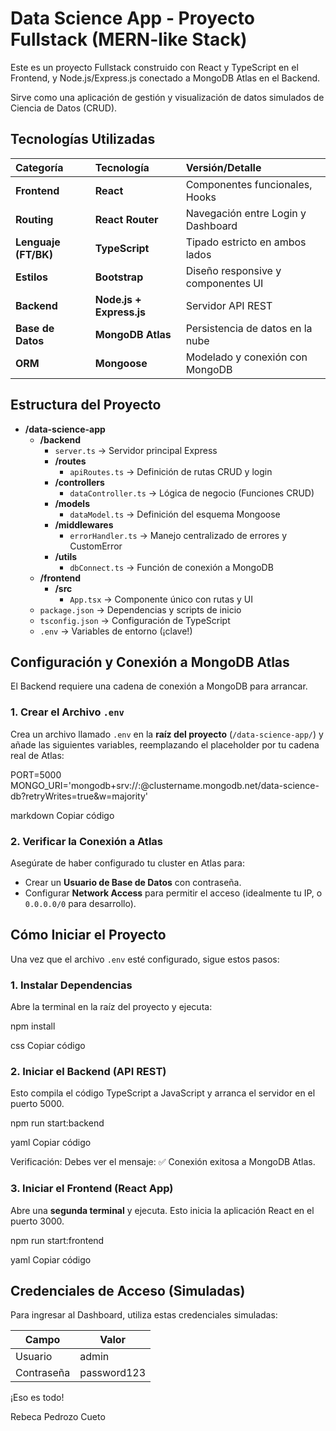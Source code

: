 #  Data Science App - Proyecto Fullstack (MERN-like Stack)

Este es un proyecto Fullstack construido con React y TypeScript en el Frontend, y Node.js/Express.js conectado a MongoDB Atlas en el Backend.

Sirve como una aplicación de gestión y visualización de datos simulados de Ciencia de Datos (CRUD).

##  Tecnologías Utilizadas

| Categoría | Tecnología | Versión/Detalle |
| :--- | :--- | :--- |
| **Frontend** | **React** | Componentes funcionales, Hooks |
| **Routing** | **React Router** | Navegación entre Login y Dashboard |
| **Lenguaje (FT/BK)** | **TypeScript** | Tipado estricto en ambos lados |
| **Estilos** | **Bootstrap** | Diseño responsive y componentes UI |
| **Backend** | **Node.js + Express.js** | Servidor API REST |
| **Base de Datos**| **MongoDB Atlas** | Persistencia de datos en la nube |
| **ORM** | **Mongoose** | Modelado y conexión con MongoDB |

##  Estructura del Proyecto

- **/data-science-app**
  - **/backend**
    - `server.ts` → Servidor principal Express
    - **/routes**
      - `apiRoutes.ts` → Definición de rutas CRUD y login
    - **/controllers**
      - `dataController.ts` → Lógica de negocio (Funciones CRUD)
    - **/models**
      - `dataModel.ts` → Definición del esquema Mongoose
    - **/middlewares**
      - `errorHandler.ts` → Manejo centralizado de errores y CustomError
    - **/utils**
      - `dbConnect.ts` → Función de conexión a MongoDB
  - **/frontend**
    - **/src**
      - `App.tsx` → Componente único con rutas y UI
  - `package.json` → Dependencias y scripts de inicio
  - `tsconfig.json` → Configuración de TypeScript
  - `.env` → Variables de entorno (¡clave!)


##  Configuración y Conexión a MongoDB Atlas

El Backend requiere una cadena de conexión a MongoDB para arrancar.

### 1. Crear el Archivo `.env`

Crea un archivo llamado `.env` en la **raíz del proyecto** (`/data-science-app/`) y añade las siguientes variables, reemplazando el placeholder por tu cadena real de Atlas:

PORT=5000
MONGO_URI='mongodb+srv://<user>:<password>@clustername.mongodb.net/data-science-db?retryWrites=true&w=majority'

markdown
Copiar código

### 2. Verificar la Conexión a Atlas

Asegúrate de haber configurado tu cluster en Atlas para:  
* Crear un **Usuario de Base de Datos** con contraseña.  
* Configurar **Network Access** para permitir el acceso (idealmente tu IP, o `0.0.0.0/0` para desarrollo).

##  Cómo Iniciar el Proyecto

Una vez que el archivo `.env` esté configurado, sigue estos pasos:

### 1. Instalar Dependencias

Abre la terminal en la raíz del proyecto y ejecuta:

npm install

css
Copiar código

### 2. Iniciar el Backend (API REST)

Esto compila el código TypeScript a JavaScript y arranca el servidor en el puerto 5000.

npm run start:backend

yaml
Copiar código

Verificación: Debes ver el mensaje: ✅ Conexión exitosa a MongoDB Atlas.

### 3. Iniciar el Frontend (React App)

Abre una **segunda terminal** y ejecuta. Esto inicia la aplicación React en el puerto 3000.

npm run start:frontend

yaml
Copiar código

##  Credenciales de Acceso (Simuladas)

Para ingresar al Dashboard, utiliza estas credenciales simuladas:

| Campo   | Valor        |
| ------- | ------------ |
| Usuario | admin        |
| Contraseña | password123 |



¡Eso es todo!

Rebeca Pedrozo Cueto 